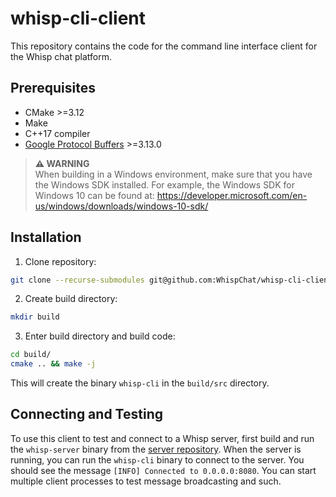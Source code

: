 # whisp-cli-client
This repository contains the code for the command line interface client for the
Whisp chat platform.

## Prerequisites
- CMake >=3.12
- Make
- C++17 compiler
- [Google Protocol Buffers](https://developers.google.com/protocol-buffers) >=3.13.0

> **⚠ WARNING**  
>When building in a Windows environment, make sure that you have the Windows SDK installed.
>For example, the Windows SDK for Windows 10 can be found at:
>https://developer.microsoft.com/en-us/windows/downloads/windows-10-sdk/

## Installation
1. Clone repository:
```bash
git clone --recurse-submodules git@github.com:WhispChat/whisp-cli-client.git
```
2. Create build directory:
```bash
mkdir build
```
3. Enter build directory and build code:
```bash
cd build/
cmake .. && make -j
```

This will create the binary `whisp-cli` in the `build/src` directory.

## Connecting and Testing
To use this client to test and connect to a Whisp server, first build and run
the `whisp-server` binary from the [server repository](https://github.com/WhispChat/whisp-server).
When the server is running, you can run the `whisp-cli` binary to connect to the
server. You should see the message `[INFO] Connected to 0.0.0.0:8080`. You can
start multiple client processes to test message broadcasting and such.
